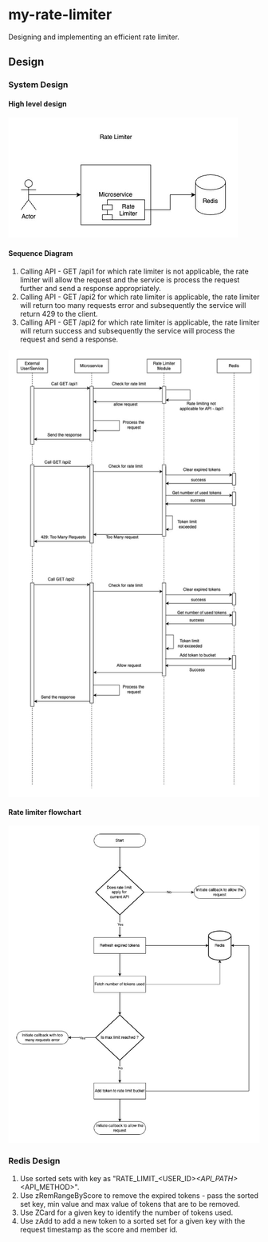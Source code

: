 # my-rate-limiter
Designing and implementing an efficient rate limiter.

## Design

### System Design

#### High level design
![System Design](./docs/design/Rate%20Limiter-System%20Diagram.jpg)

#### Sequence Diagram
1. Calling API - GET /api1 for which rate limiter is not applicable, the rate limiter will allow the request and the service is process the request further and send a response appropriately.
2. Calling API - GET /api2 for which rate limiter is applicable, the rate limiter will return too many requests error and subsequently the service will return 429 to the client.
3. Calling API - GET /api2 for which rate limiter is applicable, the rate limiter will return success and subsequently the service will process the request and send a response.

![Sequence Diagram](./docs/design/Rate%20Limiter-Sequence%20Diagram.jpg)

#### Rate limiter flowchart

![Rate limiter flowchart](./docs/design/Rate%20Limiter-Flowchart.jpg)

### Redis Design

1. Use sorted sets with key as "RATE_LIMIT_<USER_ID>_<API_PATH>_<API_METHOD>".
2. Use zRemRangeByScore to remove the expired tokens - pass the sorted set key, min value and max value of tokens that are to be removed.
3. Use ZCard for a given key to identify the number of tokens used.
4. Use zAdd to add a new token to a sorted set for a given key with the request timestamp as the score and member id.